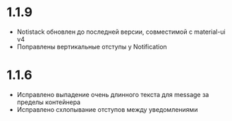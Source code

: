 # 1.1.9
- Notistack обновлен до последней версии, совместимой с material-ui v4
- Поправлены вертикальные отступы у Notification

# 1.1.6

- Исправлено выпадение очень длинного текста для message за пределы контейнера
- Исправлено схлопывание отступов между уведомлениями

